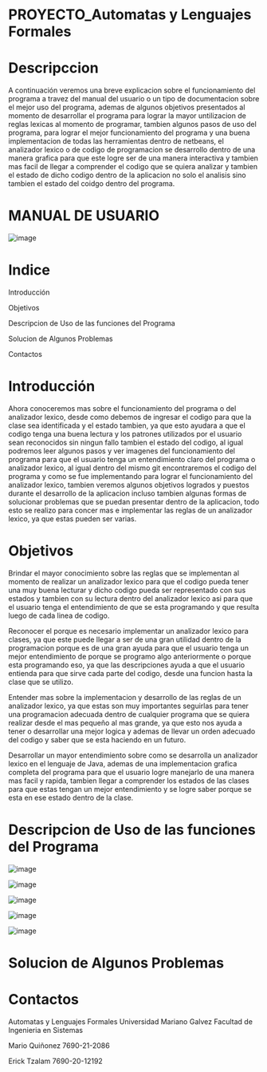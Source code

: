 # PROYECTO_Automatas y Lenguajes Formales

# Descripccion

A continuación veremos una breve explicacion sobre el funcionamiento del programa a travez del manual del usuario o un tipo de documentacion sobre el mejor uso del programa, ademas de algunos objetivos presentados al momento de desarrollar el programa para lograr la mayor untilizacion de reglas lexicas al momento de programar, tambien algunos pasos de uso del programa, para lograr el mejor funcionamiento del programa y una buena implementacion de todas las herramientas dentro de netbeans, el analizador lexico o de codigo de programacion se desarrollo dentro de una manera grafica para que este logre ser de una manera interactiva y tambien mas facil de llegar a comprender el codigo que se quiera analizar y tambien el estado de dicho codigo dentro de la aplicacion no solo el analisis sino tambien el estado del coidgo dentro del programa.

# MANUAL DE USUARIO

![image](https://github.com/MarioMR81/PruebaPrimerPROYECTOAUTOMATAS/assets/91577396/f3608411-4803-49fe-b4a6-265c39ae155a)


# Indice

Introducción

Objetivos

Descripcion de Uso de las funciones del Programa

Solucion de Algunos Problemas

Contactos

# Introducción

Ahora conoceremos mas sobre el funcionamiento del programa o del analizador lexico, desde como debemos de ingresar el codigo para que la clase sea identificada y el estado tambien, ya que esto ayudara a que el codigo tenga una buena lectura y los patrones utilizados por el usuario sean reconocidos sin ningun fallo tambien el estado del codigo, al igual podremos leer algunos pasos y ver imagenes del funcionamiento del programa para que el usuario tenga un entendimiento claro del programa o analizador lexico, al igual dentro del mismo git encontraremos el codigo del programa y como se fue implementando para lograr el funcionamiento del analizador lexico, tambien veremos algunos objetivos logrados y puestos durante el desarrollo de la aplicacion incluso tambien algunas formas de solucionar problemas que se puedan presentar dentro de la aplicacion, todo esto se realizo para concer mas e implementar las reglas de un analizador lexico, ya que estas pueden ser varias.



# Objetivos

Brindar el mayor conocimiento sobre las reglas que se implementan al momento de realizar un analizador lexico para que el codigo pueda tener una muy buena lecturar y dicho codigo pueda ser representado con sus estados y tambien con su lectura dentro del analizador lexico asi para que el usuario tenga el entendimiento de que se esta programando y que resulta luego de cada linea de codigo.

Reconocer el porque es necesario implementar un analizador lexico para clases, ya que este puede llegar a ser de una gran utilidad dentro de la programacion porque es de una gran ayuda para que el usuario tenga un mejor entendimiento de porque se programo algo anteriormente o porque esta programando eso, ya que las descripciones ayuda a que el usuario entienda para que sirve cada parte del codigo, desde una funcion hasta la clase que se utilizo.

Entender mas sobre la implementacion y desarrollo de las reglas de un analizador lexico, ya que estas son muy importantes seguirlas para tener una programacion adecuada dentro de cualquier programa que se quiera realizar desde el mas pequeño al mas grande, ya que esto nos ayuda a tener o desarrollar una mejor logica y ademas de llevar un orden adecuado del codigo y saber que se esta haciendo en un futuro.

Desarrollar un mayor entendimiento sobre como se desarrolla un analizador lexico en el lenguaje de Java, ademas de una implementacion grafica completa del programa para que el usuario logre manejarlo de una manera mas facil y rapida, tambien llegar a comprender los estados de las clases para que estas tengan un mejor entendimiento y se logre saber porque se esta en ese estado dentro de la clase.

# Descripcion de Uso de las funciones del Programa

![image](https://github.com/MarioMR81/PrimerPROYECTOAUTOMATAS/assets/91577396/528b8f56-d5e7-46e5-96e8-87f578c3b2f1)

![image](https://github.com/MarioMR81/PrimerPROYECTOAUTOMATAS/assets/91577396/7713a0fe-21bc-488d-8e8f-af4bd174ce4d)

![image](https://github.com/MarioMR81/PrimerPROYECTOAUTOMATAS/assets/91577396/281bbefe-2b79-4d04-9240-6834cdba8535)

![image](https://github.com/MarioMR81/PrimerPROYECTOAUTOMATAS/assets/91577396/e3e74a01-2a90-4728-a7cc-81a88fd3e4d1)

![image](https://github.com/MarioMR81/PrimerPROYECTOAUTOMATAS/assets/91577396/8f415f5c-0c74-43ae-af35-044420f1dc25)


# Solucion de Algunos Problemas


# Contactos

Automatas y Lenguajes Formales Universidad Mariano Galvez Facultad de Ingenieria en Sistemas 


Mario Quiñonez 7690-21-2086

Erick Tzalam 7690-20-12192

